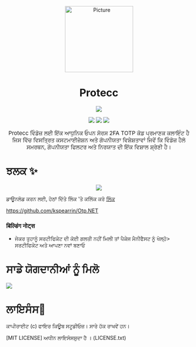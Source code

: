 <div align="center">
<img src="https://store-images.s-microsoft.com/image/apps.299.14273821654312693.8dbd6f2d-c24c-4a0d-b1e7-e76da9a48306.262a77d4-c2a5-40f4-bdea-2e4c7849f556" alt="Picture" style="display: block; margin: 0 auto; height: 180px;width:185px"/>
</div>

<div align="center">
<h1>Protecc</h1>

<a href="https://github.com/FireCubeStudios/Protecc"><img src="https://img.shields.io/badge/Contributions-welcome-green"></a> 

<a href="https://github.com/FireCubeStudios/Protecc/issues"><img src="https://img.shields.io/github/issues/FireCubeStudios/Protecc"></a>
<a href="https://github.com/FireCubeStudios/Protecc/fork"><img src="https://img.shields.io/github/forks/FireCubeStudios/Protecc"></a>
<a href="https://github.com/FireCubeStudios/Protecc/stargazers/"><img src="https://img.shields.io/github/stars/FireCubeStudios/Protecc"></a>

<p style="font-size:15px;"> Protecc ਵਿੰਡੋਜ਼ ਲਈ ਇੱਕ ਆਧੁਨਿਕ ਓਪਨ ਸੋਰਸ 2FA TOTP ਕੋਡ ਪ੍ਰਮਾਣਕ ਕਲਾਇੰਟ ਹੈ ਜਿਸ ਵਿੱਚ ਵਿਸਤ੍ਰਿਤ ਕਸਟਮਾਈਜ਼ੇਸ਼ਨ ਅਤੇ ਗੋਪਨੀਯਤਾ ਵਿਸ਼ੇਸ਼ਤਾਵਾਂ ਜਿਵੇਂ ਕਿ ਵਿੰਡੋਜ਼ ਹੈਲੋ ਸਮਰਥਨ, ਗੋਪਨੀਯਤਾ ਫਿਲਟਰ ਅਤੇ ਨਿਰਯਾਤ ਦੀ ਇੱਕ ਵਿਸ਼ਾਲ ਸ਼੍ਰੇਣੀ ਹੈ।  </p>
</div>


# ਝਲਕ ✨

<p align="center">
  <img align="center" src="https://store-images.s-microsoft.com/image/apps.36005.14273821654312693.614a2153-2264-4640-872a-02a2690944dd.0647a0bf-af72-4d44-b0c9-7e097abaa082">
  </p>


ਡਾਊਨਲੋਡ ਕਰਨ ਲਈ, ਹੇਠਾਂ ਦਿੱਤੇ ਲਿੰਕ 'ਤੇ ਕਲਿੱਕ ਕਰੋ [ਲਿੰਕ](https://apps.microsoft.com/store/detail/protecc-2fa-client/9PJX91M06TZS) 

  
https://github.com/kspearrin/Otp.NET
  
  ###  बिल्डिंग नोट्स
  - ਜੇਕਰ ਤੁਹਾਨੂੰ ਸਰਟੀਫਿਕੇਟ ਦੀ ਕੋਈ ਗਲਤੀ ਨਹੀਂ ਮਿਲੀ ਤਾਂ ਪੈਕੇਜ ਮੈਨੀਫੈਸਟ ਨੂੰ ਖੋਲ੍ਹੋ> ਸਰਟੀਫਿਕੇਟ ਅਤੇ ਆਪਣਾ ਨਵਾਂ ਬਣਾਓ

# ਸਾਡੇ ਯੋਗਦਾਨੀਆਂ ਨੂੰ ਮਿਲੋ

<a href="https://github.com/FireCubeStudios/Protecc/graphs/contributors">
  <img src="https://contrib.rocks/image?repo=FireCubeStudios/Protecc" />
</a>

# ਲਾਇਸੰਸ🔐

ਕਾਪੀਰਾਈਟ (c) ਫਾਇਰ ਕਿਊਬ ਸਟੂਡੀਓਜ਼। ਸਾਰੇ ਹੱਕ ਰਾਖਵੇਂ ਹਨ।

[MIT LICENSE] ਅਧੀਨ ਲਾਇਸੰਸਸ਼ੁਦਾ ਹੈ । (LICENSE.txt)

